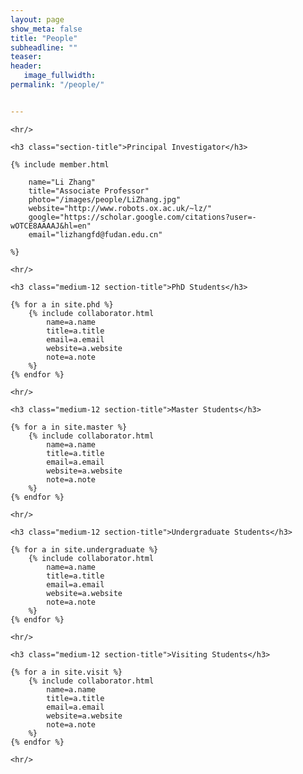 ```yaml
---
layout: page
show_meta: false
title: "People"
subheadline: ""
teaser: 
header:
   image_fullwidth: 
permalink: "/people/"


---
```


<div class="row"> 

	<hr/>

	<h3 class="section-title">Principal Investigator</h3>

    {% include member.html 
   
   		name="Li Zhang" 
   		title="Associate Professor" 
   		photo="/images/people/LiZhang.jpg" 
   		website="http://www.robots.ox.ac.uk/~lz/" 
   		google="https://scholar.google.com/citations?user=-wOTCE8AAAAJ&hl=en" 
   		email="lizhangfd@fudan.edu.cn"
   
   	%}
	
	<hr/>

	<h3 class="medium-12 section-title">PhD Students</h3>

	{% for a in site.phd %}
		{% include collaborator.html 
            name=a.name 
            title=a.title 
            email=a.email 
            website=a.website 
            note=a.note 
        %}
	{% endfor %}

	<hr/>

	<h3 class="medium-12 section-title">Master Students</h3>

	{% for a in site.master %}
		{% include collaborator.html 
            name=a.name 
            title=a.title 
            email=a.email 
            website=a.website 
            note=a.note 
		%}
	{% endfor %}

	<hr/>

	<h3 class="medium-12 section-title">Undergraduate Students</h3>

	{% for a in site.undergraduate %}
		{% include collaborator.html 
            name=a.name 
            title=a.title 
            email=a.email 
            website=a.website 
            note=a.note 
		%}
	{% endfor %}

	<hr/>

	<h3 class="medium-12 section-title">Visiting Students</h3>

	{% for a in site.visit %}
		{% include collaborator.html 
            name=a.name 
            title=a.title 
            email=a.email 
            website=a.website 
            note=a.note 
		%}
	{% endfor %}

	<hr/>

</div>




